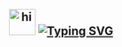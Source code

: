 ## <div align="center"><img src="https://user-images.githubusercontent.com/1303154/88677602-1635ba80-d120-11ea-84d8-d263ba5fc3c0.gif" width="48px" height="48px" alt="hi"> <a href="https://git.io/typing-svg"><img src="https://readme-typing-svg.demolab.com?font=Fira+Code&pause=1000&color=405BC6&width=435&lines=Hi+there!+I'm+Viviana🌱y" alt="Typing SVG" /></a></div>
<!--
**VivianaMolina/VivianaMolina** is a ✨ _special_ ✨ repository because its `README.md` (this file) appears on your GitHub profile.

Here are some ideas to get you started:

- 🔭 I’m currently working on ...
- 🌱 I’m currently learning ...
- 👯 I’m looking to collaborate on ...
- 🤔 I’m looking for help with ...
- 💬 Ask me about ...
- 📫 How to reach me: ...
- 😄 Pronouns: ...
- ⚡ Fun fact: ...
-->
